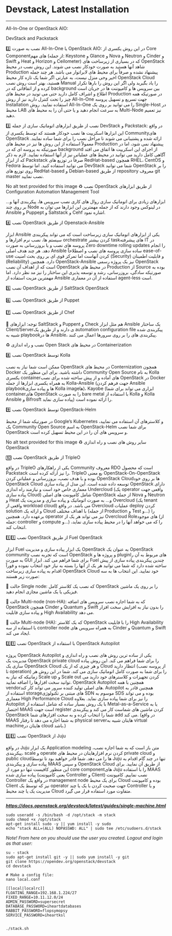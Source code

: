 # Devstack, Latest Installation

----

All-In-One or OpenStack AIO:

DevStack and Packstack



2️⃣ نصب به صورت All-In-One یا OpenStack AIO: در این روش یکسری از Core Componentهای مهم (از جمله: Keystone و Glance و Nova و Neutron و Cinder و Swift و Heat و Horizon و Ceilometer) که در بسیاری از زیرساخت های OpenStack شاهد آنها هستید به صورت خودکار نصب می شوند. این روش نصب در محیط Production پیشنهاد نشده و صرفاً برای محیط های لابراتوار می باشد. هر چند جمله اخیر وحی منزل نیست، به عبارتی اگر شما یک تازه کار محیط OpenStack Cloud هستید، بهتر است روش نصب Manual را یاد بگیرید ولی اگر این روش را بارها تکرار کرده و از اتفاقاتی که در background بین سرویس ها و کامپوننت ها در جریان است اطلاع و اشراف کامل دارید حتی می تونید در محیط های Production در صورتیکه همه چیز را تحت کنترل دارید نیز از روش All-In-One جهت تسریع و تسهیل پروسه Installation استفاده نمایید. روش All-In-One را می توانید بر روی یک Single-Host در محیط LAB به سرعت انجام دهید و یا حتی آن را به محیط های Multi-Node نیز تعمیم دهید.



3️⃣ نصب از طریق ابزارهای اتوماتیک سازی از جمله DevStack و Packstack: در واقع این ابزارها اسکریپت ها نصب خودکار هستند که توسط یکسری از Communityهای OpenStack ارائه شده و پشتیبانی می شوند تا مراحل نصب را برای شما ساده نمایند. معمولاً استفاده از این روش ها نیز در محیط های Production پیشنهاد نمی شود، اما در صورتیکه به پروسه ای که در background از اجرای این اسکریپت ها اتفاق می افتد آگاهی کامل دارید می توانید در محیط های عملیاتی نیز از آنها استفاده نمایید. لازم به ذکر که از ابزار Packstack صرفاً در توزیع های RedHat-based همچون RHEL، CentOS و Fedora می توانید استفاده کنید. اما توسط DevStack شما می توانید OpenStack را بر روی توزیع های RedHat-based و Debian-based از طریق repository معروف git master نصب نمایید.



No alt text provided for this image
♻️ نصب OpenStack از طریق ابزارهای Configuration Automation Management Tool



ابزارهای زیادی برای اتوماتیک سازی روال های کاری نصب سرویس ها، پیکربندی آنها و... بر روی چند Node در لینوکس وجود دارند که از جمله مهمترین این ابزارها می توان به Ansible و Puppept و Saltstack و Cehf اشاره نمود.



4️⃣ نصب OpenStack از طریق Openstack-Ansible

ابزار Ansible یکی از ابزارهای اتوماتیک سازی زیرساخت است که می تواند پیکربندی سیستم ها، نصب نرم افزارها و orchestrate کردن بیشتر taskهای پیشرفته IT در پروسه های نصب و یا بروزرسانی به صورت Zero downtime rolling updates را انجام دهد. هر چند هدف اصلی Ansible ساده سازی پروسه های نصب و اصطلاحاً ease-of-use کردن آنهاست اما تمرکز قوی ای بر روی بحث امنیت (Security) و قابلیت اطمینان (Reliability) دارد. همچنین OpenStack-Ansible نیز یک پروژه رسمی OpenStack است که از اهداف آن نصب OpenStack در محیط های Production از Source بوده به صورتیکه سادگی، بروزرسانی، رشد و توسعه پذیری این ساختار را نیز مد نظر دارد. اما مهمترین مزیت استفاده از Ansible استفاده از آن در معماری agent-less است.



5️⃣ نصب OpenStack از طریق SaltStack OpenStack



6️⃣ نصب OpenStack از طریق Puppet



7️⃣ نصب OpenStack از طریق Chef 



📌 توجه: ابزارهای SaltStack و Puppent و Check هم مثل ابزار Ansible یک ساختار Client/Serverی دارند و از طریق یک automation configuration file پیکربندی شده شبیه به playbookها در Ansible، پیکربندی های را بر روی سرورها اعمال می کنند.



♻️ نصب و راه اندازی Open Stack در محیط های Containerization



8️⃣ نصب OpenStack توسط Kolla

ممکن است شما نیاز به نصب OpenStack در محیط های Conternization همچون Docker داشته باشید. برای این منظور یک Community Open Source به نام Kolla یکسری containerهای آماده و از پیش ساخته شده برای نصب OpenStack در Docker به همراه یکسری ابزارها از جمله Kolla-Ansible (جهت فرهم کردن Ansible playbookها و پیاده سازی Kolla imageها)، Kayobe (ابزاری می تواند برای شما containerهای OpenStack را به صورت bare metal با استفاده از Kolla و Kolla Ansible و Bifrosft پیاده سازی نماید) را ارائه نموده است.



9️⃣ نصب OpenStack توسط OpenStack-Helm

در صورتیکه شما از محیط Google’s Kubernetes و کلاسترهای آن استفاده می نمایید، یک Community Open Source به اسم OpenStack-Helm برای شما نصب OpenStack و سرویس های آن را در این محیط تسهیل کرده است.



No alt text provided for this image
♻️ سایر روش های نصب و راه اندازی OpenStack



🔟 نصب OpenStack از طریق TripleO

در واقع TripleO یکی از راهکارهای Community معروف RDO است که محصول Packstack را نیز ارائه کرده است. TripleO بع معنی OpenStack-On-OpenStack بوده و با هدف نصب، بروزرسانی و عملیاتی کردن OpenStack Cloudها بر روی خود OpenStack Cloud توسعه داده شده است. این مدل از پیاده سازی OpenStack دارای معماری خاص خود است و نیازمند راه اندازی Undercloud (یک operator واقعی جهت پیاده سازی Cloud) شامل کامپوننت های اصلی OpenStack از جمله Nova و Neutron و Heat و... به صورت اتوماتیک و پیاده سازی و مدیریت یک Overcloud (یک tenant واقعی از workload cloud) می باشد. در واقع Overcloud عملیات deploy کردن solution و ارائه یک Cloud با اهداف مختلف (از جمله Production و Test و...) را برعهده دارد. همچنین operator نیز می تواند هر یک از Overcloud Roleهای موجود (از جمله: controller و compute و...) را که می خواهد آنها را در محیط پیاده سازی نماید، انتخاب کند.



1️⃣1️⃣ نصب OpenStack از طریق Fuel OpenStack

ابزار Fuel یک ابزار پیاده سازی و مدیریت OpenStack به عنوان یک OpenStack community است که تجربه نصب OpenStack و پروژه ها و pluginهای مربوط به آن را به صورت GUI برای شما فراهم می کند. ابزار Fuel چندین پیکربندی پیاده سازی از پیش ساخته شده دارد که شما می توانید هر یک از آنها را بسته به نیاز خود انتخاب نموده و فوراً اقدام به پیاده سازی زیرساخت OpenStack Cloud خود نمایید. این انتخاب ها به سه صورت زیر هستند: 



 📌 حالت Single node: که نصب یک کلاستر کامل OpenStack را بر روی یک ماشین فیزیکی یا یک ماشین مجازی انجام دهید.



📌 حالت Multi-node (non-HA): که به شما اجازه نصب سرویس های اضافه OpenStack همچون Cinder و Quantum و Swift را بدون نیاز به افزایش سخت افزار و پیاده سازی قابلیت High Availability می دهد.



📌 حالت Multi-node (HA): که یک کلاستر OpenStack را با قابلیت High Availability با استفاده از سه controller node به همراه سرویس های Cinder و Quantum و Swift ایجاد می کند.



2️⃣1️⃣ نصب OpenStack با استفاده از OpenStack Autopilot

پروژه OpenStack Autopilot یکی از ساده ترین روش های نصب و راه اندازی و مدیریت یک OpenStack private cloud را برای شما فراهم می کند. این روش پیاده سازی یک OpenStack Cloud و هر چیزی که از یک Cloud انتظار دارید (از پروسه نصب تا operation) را برای شما به صورت کامل اتوماتیک سازی می کند. شما در این روش هر زمانیکه که نیاز به Scale up و Scale out کردن تجهیزات و کلاسترهای خود دارید می توانید سخت افزارها را اضافه نمایید. OpenStack Autopilot همچنین با همه vendorهای اصلی تولید کننده سرور می تواند کار کند. Autopilot همچنین قادر به استفاده از storageهای مبتنی بر تکنولوژی SDN موسوم به SDS بوده و می تواند معماری High Performance Cloud را نیز برای شما پیاده سازی نماید. بعلاوه Autopilot با یک روش بسیار ساده که شامل استفاده از Metal-as-a-Service یا به اختصار MAAS است جهت register کردن ماشین های شماست کار می کند و پیکربندی OpenStack شما را انتخاب کرده و به سخت افزارهای شما add می کند. (در واقع MAAS به شما اجازه می دهد تا رفتار physical serverهایتان شبیه به virtual machineهایتان در cloud باشد.)



3️⃣1️⃣ نصب OpenStack از Juju

در واقع Juju یک ابزار Application modeling متن باز است که به شما اجازه نصب، پیکربندی، scale و operate کردن نرم افزارهایتان در محیط های private cloud و public cloudها را می دهد. شما قادر خواهید بود تا توسط Juju تنها در چند گام اقدام به پیاده سازی و پیکربندی MAAS و سپس OpenStack Cloud از طریق آن نمایید. برای این منظور کافیست تنها دو مورد از core componentهای Juju را با استفاده MAAS پیاده سازی شده (یعنی کامپوننت Controller و Client) نصب نماییم. کامپوننت Controller در واقع یک management node برای یک محیط Cloud بوده و کامپوننت Client نیز که توسط یک operator جهت صحبت کردن با یک یا چند Controller و یا مدیریت یک یا چند محیط Cloud متفاوت مورد استفاده قرار می گیرد.














----

***https://docs.openstack.org/devstack/latest/guides/single-machine.html***

```
sudo useradd -s /bin/bash -d /opt/stack -m stack
sudo chmod +x /opt/stack
apt-get install sudo -y || yum install -y sudo
echo "stack ALL=(ALL) NOPASSWD: ALL" | sudo tee /etc/sudoers.d/stack

```


*Note! From here on you should use the user you created. Logout and login as that user:*

```
su - stack
sudo apt-get install git -y || sudo yum install -y git
git clone https://opendev.org/openstack/devstack
cd devstack

# Make a config file:
nano local.conf

[[local|localrc]]
FLOATING_RANGE=192.168.1.224/27
FIXED_RANGE=10.11.12.0/24
ADMIN_PASSWORD=supersecret
DATABASE_PASSWORD=iheartdatabases
RABBIT_PASSWORD=flopsymopsy
SERVICE_PASSWORD=iheartksl


./stack.sh

```





